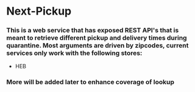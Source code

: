 # Next-Pickup

### This is a web service that has exposed REST API's that is meant to retrieve different pickup and delivery times during quarantine. Most arguments are driven by zipcodes, current services only work with the following stores:

* HEB

### More will be added later to enhance coverage of lookup
